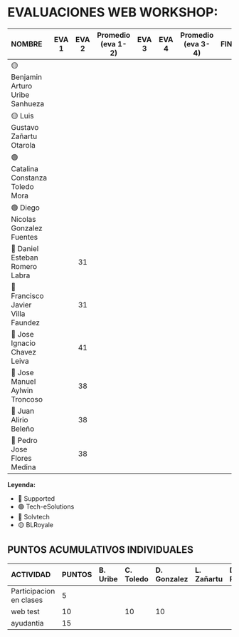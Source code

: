 # EVALUACIONES WEB WORKSHOP:

| NOMBRE | EVA 1 | EVA 2 | Promedio (eva 1-2) | EVA 3 | EVA 4 | Promedio (eva 3-4) | FINAL |
|:-------|:------:|:------:|:------:|:------:|:------:|:------:|:-----:|
| 🟡 Benjamin Arturo Uribe Sanhueza | | | | | | |
| 🟡 Luis Gustavo Zañartu Otarola   | | | | | | |
| 🟢 Catalina Constanza Toledo Mora | | | | | | |
| 🟢 Diego Nicolas Gonzalez Fuentes | | | | | | |
| 🔴 Daniel Esteban Romero Labra    | |31| | | | |
| 🔴 Francisco Javier Villa Faundez | |31 | | | | |
| 🔴 Jose Ignacio Chavez Leiva      | |41| | | | |
| 🔵 Jose Manuel Aylwin Troncoso    | |38| | | | |
| 🔵 Juan Alirio Beleño             | |38| | | | |
| 🔵 Pedro Jose Flores Medina       | |38| | | | |

**Leyenda:**
- 🔴 Supported
- 🟢 Tech-eSolutions
- 🔵 Solvtech
- 🟡 BLRoyale


## PUNTOS ACUMULATIVOS INDIVIDUALES

| ACTIVIDAD               | PUNTOS | B. Uribe | C. Toledo | D. Gonzalez | L. Zañartu | D. Romero | F. Villa | J. Chavez | J. Aylwin | J. Beleño | P. Flores |
| :---------------------- | :----- | :------- | :-------- | :---------- | :--------- | :-------- | :------- | :-------- | :-------- | :-------- | :-------- |
| Participacion en clases | 5      |          |           |             |            |           |          |           |           |           |           |
| web test                | 10     |          | 10        | 10          |            |           |          |         |        |        |        |
| ayudantia               | 15     |          |           |             |            |           |          |           |           |           |           |
